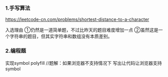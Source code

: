 
### 1.手写算法

https://leetcode-cn.com/problems/shortest-distance-to-a-character

⼊选理由
①仍然是⼀道简单题，不过⽐昨天的题⽬难度增加⼀点
②虽然这是⼀个字符串的题⽬，但其实字符串和数组没有本质差别。

### 2.编程题

实现symbol polyfill
//题解：如果浏览器不支持情况下 写出让代码让浏览器支持symbol
